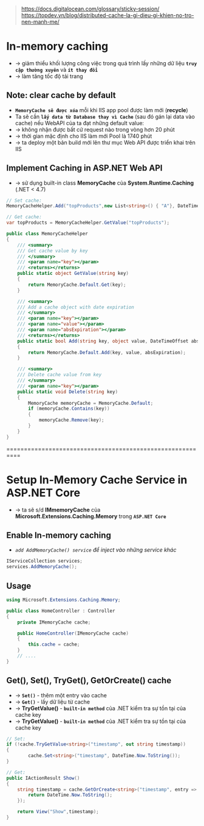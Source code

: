 > https://docs.digitalocean.com/glossary/sticky-session/
> https://topdev.vn/blog/distributed-cache-la-gi-dieu-gi-khien-no-tro-nen-manh-me/

# In-memory caching
* -> giảm thiểu khối lượng công việc trong quá trình lấy những dữ liệu **`truy cập thường xuyên`** và **`ít thay đổi`** 
* -> làm tăng tốc độ tải trang 

## Note: clear cache by default
* **`MemoryCache sẽ được xóa`** mỗi khi IIS app pool được làm mới (**recycle**)
* Ta sẽ cần **`lấy data từ Database thay vì Cache`** (sau đó gán lại data vào cache) nếu WebAPI của ta đạt những default value:
* -> không nhận được bất cứ request nào trong vòng hơn 20 phút
* -> thời gian mặc định cho IIS làm mới Pool là 1740 phút
* -> ta deploy một bản build mới lên thư mục Web API được triển khai trên IIS

## Implement Caching in ASP.NET Web API
* -> sử dụng built-in class **MemoryCache** của **System.Runtime.Caching** (.NET < 4.7)

```cs
// Set cache:
MemoryCacheHelper.Add("topProducts",new List<string>() { "A"}, DateTimeOffset.UtcNow.AddHours(1));

// Get cache:
var topProducts = MemoryCacheHelper.GetValue("topProducts");
```
```cs
public class MemoryCacheHelper
{
    /// <summary>
    /// Get cache value by key
    /// </summary>
    /// <param name="key"></param>
    /// <returns></returns>
    public static object GetValue(string key)
    {
        return MemoryCache.Default.Get(key);
    }

    /// <summary>
    /// Add a cache object with date expiration
    /// </summary>
    /// <param name="key"></param>
    /// <param name="value"></param>
    /// <param name="absExpiration"></param>
    /// <returns></returns>
    public static bool Add(string key, object value, DateTimeOffset absExpiration)
    {
        return MemoryCache.Default.Add(key, value, absExpiration);
    }

    /// <summary>
    /// Delete cache value from key
    /// </summary>
    /// <param name="key"></param>
    public static void Delete(string key)
    {
        MemoryCache memoryCache = MemoryCache.Default;
        if (memoryCache.Contains(key))
        {
            memoryCache.Remove(key);
        }
    }
}
```

==========================================================
# Setup In-Memory Cache Service in ASP.NET Core
* -> ta sẽ s/d **IMmemoryCache** của **Microsoft.Extensions.Caching.Memory** trong **`ASP.NET Core`**

## Enable In-memory caching
* _`add AddMemoryCache() service` để inject vào những service khác_
```cs
IServiceCollection services;
services.AddMemoryCache();
```

## Usage
```cs
using Microsoft.Extensions.Caching.Memory;

public class HomeController : Controller
{
    private IMemoryCache cache;

    public HomeController(IMemoryCache cache)
    {
        this.cache = cache;
    }
    // ....
}
```

## Get(), Set(), TryGet(), GetOrCreate() cache
* -> **`Set()`** - thêm một entry vào cache 
* -> **`Get()`** - lấy dữ liệu từ cache
* -> **TryGetValue()** - **`built-in method`** của .NET kiểm tra sự tồn tại của cache key
* -> **TryGetValue()** - **`built-in method`** của .NET kiểm tra sự tồn tại của cache key

```cs
// Set:
if (!cache.TryGetValue<string>("timestamp", out string timestamp))
{
        cache.Set<string>("timestamp", DateTime.Now.ToString());
}

// Get:
public IActionResult Show()
{
    string timestamp = cache.GetOrCreate<string>("timestamp", entry => { 
        return DateTime.Now.ToString(); 
    });

    return View("Show",timestamp);
}
```

## 